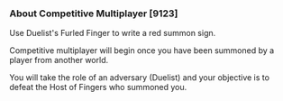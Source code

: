 ### About Competitive Multiplayer [9123]

Use Duelist's Furled Finger to write a red summon sign.

Competitive multiplayer will begin once you have been summoned by a player from another world.

You will take the role of an adversary (Duelist) and your objective is to defeat the Host of Fingers who summoned you.